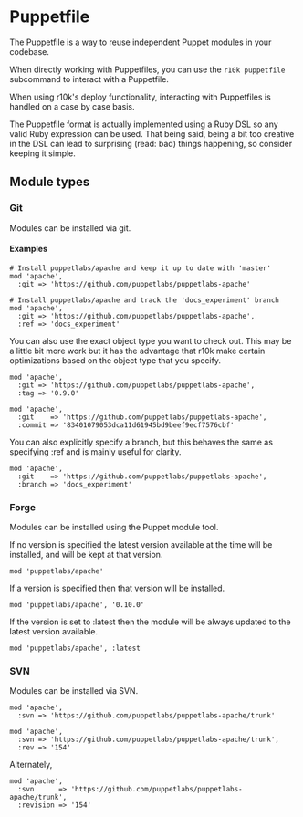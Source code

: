 Puppetfile
==========

The Puppetfile is a way to reuse independent Puppet modules in your codebase.

When directly working with Puppetfiles, you can use the `r10k puppetfile`
subcommand to interact with a Puppetfile.

When using r10k's deploy functionality, interacting with Puppetfiles is handled
on a case by case basis.

The Puppetfile format is actually implemented using a Ruby DSL so any valid Ruby
expression can be used. That being said, being a bit too creative in the DSL
can lead to surprising (read: bad) things happening, so consider keeping it
simple.

Module types
------------

### Git

Modules can be installed via git.

#### Examples

    # Install puppetlabs/apache and keep it up to date with 'master'
    mod 'apache',
      :git => 'https://github.com/puppetlabs/puppetlabs-apache'

    # Install puppetlabs/apache and track the 'docs_experiment' branch
    mod 'apache',
      :git => 'https://github.com/puppetlabs/puppetlabs-apache',
      :ref => 'docs_experiment'

You can also use the exact object type you want to check out. This may be a
little bit more work but it has the advantage that r10k make certain
optimizations based on the object type that you specify.

    mod 'apache',
      :git => 'https://github.com/puppetlabs/puppetlabs-apache',
      :tag => '0.9.0'

    mod 'apache',
      :git    => 'https://github.com/puppetlabs/puppetlabs-apache',
      :commit => '83401079053dca11d61945bd9beef9ecf7576cbf'

You can also explicitly specify a branch, but this behaves the same as
specifying :ref and is mainly useful for clarity.

    mod 'apache',
      :git    => 'https://github.com/puppetlabs/puppetlabs-apache',
      :branch => 'docs_experiment'

### Forge

Modules can be installed using the Puppet module tool.

If no version is specified the latest version available at the time will be
installed, and will be kept at that version.

    mod 'puppetlabs/apache'

If a version is specified then that version will be installed.

    mod 'puppetlabs/apache', '0.10.0'

If the version is set to :latest then the module will be always updated to the
latest version available.

    mod 'puppetlabs/apache', :latest

### SVN

Modules can be installed via SVN.

    mod 'apache',
      :svn => 'https://github.com/puppetlabs/puppetlabs-apache/trunk'

    mod 'apache',
      :svn => 'https://github.com/puppetlabs/puppetlabs-apache/trunk',
      :rev => '154'

Alternately,

    mod 'apache',
      :svn      => 'https://github.com/puppetlabs/puppetlabs-apache/trunk',
      :revision => '154'
